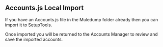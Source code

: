 ## Accounts.js Local Import

If you have an Accounts.js file in the Muledump folder already then you can import it to SetupTools.

Once imported you will be returned to the Accounts Manager to review and save the imported accounts.
